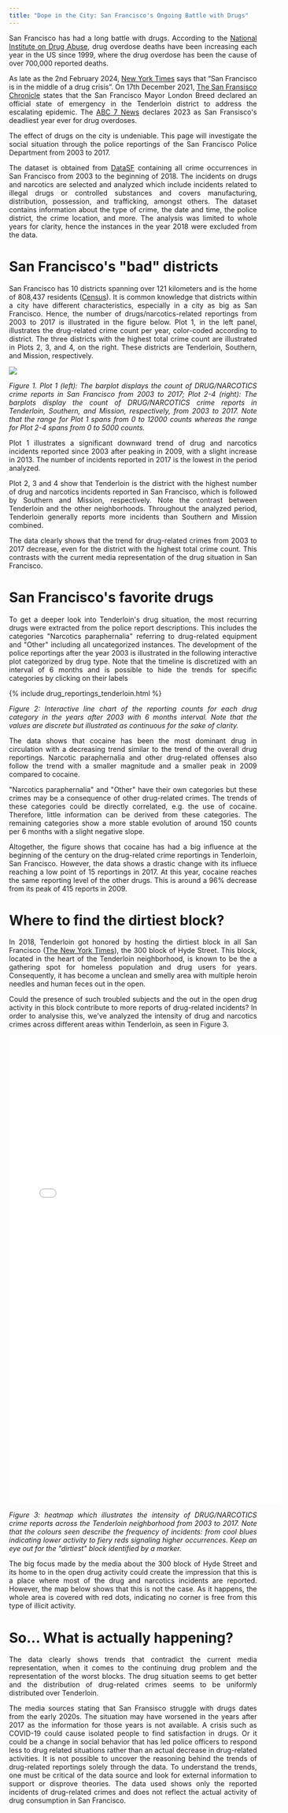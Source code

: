 ```yaml
---
title: "Dope in the City: San Francisco's Ongoing Battle with Drugs"
---
```

<div align="justify">  
<p> San Francisco has had a long battle with drugs. According to the <a href="https://drugabusestatistics.org/">National Institute on Drug Abuse</a>, drug overdose deaths have been increasing each year in the US since 1999, where the drug overdose has been the cause of over 700,000 reported deaths.</p>

<p> As late as the 2nd February 2024, <a href="https://www.nytimes.com/2024/01/31/upshot/san-francisco-drug-crisis.html#:~:text=San%20Francisco%20is%20in%20the,Francisco%20get%20to%20this%20point%3F">New York Times</a>  says that “San Francisco is in the middle of a drug crisis”. On 17th December 2021, <a href="https://www.theguardian.com/us-news/2023/apr/27/overdose-deaths-in-san-francisco-hit-200-in-three-months-a-crying-shame">The San Fransisco Chronicle</a> states that the San Francisco Mayor London Breed declared an official state of emergency in the Tenderloin district to address the escalating epidemic. The <a href="https://abc7news.com/san-francisco-record-overdose-deaths-fentanyl-wastewater-drug-testing/14186379/">ABC 7 News</a> declares 2023 as San Fransisco's deadliest year ever for drug overdoses. </p>

<p>The effect of drugs on the city is undeniable. This page will investigate the social situation through the police reportings of the San Francisco Police Department from 2003 to 2017.</p>

<p>The dataset is obtained from <a href="https://datasf.org/opendata/">DataSF</a> containing all crime occurrences in San Francisco from 2003 to the beginning of 2018. The incidents on drugs and narcotics are selected and analyzed which include incidents related to illegal drugs or controlled substances and covers manufacturing, distribution, possession, and trafficking, amongst others. The dataset contains information about the type of crime, the date and time, the police district, the crime location, and more. The analysis was limited to whole years for clarity, hence the instances in the year 2018 were excluded from the data.</p>
</div>

# San Francisco's "bad" districts

<div align="justify">
<p>San Francisco has 10 districts spanning over 121 kilometers and is the home of 808,437 residents (<a href="https://archive.ph/20200213235157/https://factfinder.census.gov/bkmk/table/1.0/en/DEC/10_SF1/GCTPH1.CY07/0500000US06075">Census</a>). It is common knowledge that districts within a city have different characteristics, especially in a city as big as San Francisco. Hence, the number of drugs/narcotics-related reportings from 2003 to 2017 is illustrated in the figure below. Plot 1, in the left panel, illustrates the drug-related crime count per year, color-coded according to district. The three districts with the highest total crime count are illustrated in Plots 2, 3, and 4, on the right. These districts are Tenderloin, Southern, and Mission, respectively.</p>

<img src="{{site.url}}/imgs/drug_crime_all.png" style="display: block; margin: auto;" />

<p><em>Figure 1. Plot 1 (left): The barplot displays the count of DRUG/NARCOTICS crime reports in San Francisco from 2003 to 2017; Plot 2-4 (right): The barplots display the count of DRUG/NARCOTICS crime reports in Tenderloin, Southern, and Mission, respectively, from 2003 to 2017. Note that the range for Plot 1 spans from 0 to 12000 counts whereas the range for Plot 2-4 spans from 0 to 5000 counts.</em></p>

<p>Plot 1 illustrates a significant downward trend of drug and narcotics incidents reported since 2003 after peaking in 2009, with a slight increase in 2013. The number of incidents reported in 2017 is the lowest in the period analyzed. </p>

<p>Plot 2, 3 and 4 show that Tenderloin is the district with the highest number of drug and narcotics incidents reported in San Francisco, which is followed by Southern and Mission, respectively. Note the contrast between Tenderloin and the other neighborhoods. Throughout the analyzed period, Tenderloin generally reports more incidents than Southern and Mission combined.</p>

<p>The data clearly shows that the trend for drug-related crimes from 2003 to 2017 decrease, even for the district with the highest total crime count. This contrasts with the current media representation of the drug situation in San Francisco.</p>

</div>


# San Francisco's favorite drugs

<div align="justify">
<p>To get a deeper look into Tenderloin's drug situation, the most recurring drugs were extracted from the police report descriptions. This includes the categories "Narcotics paraphernalia" referring to drug-related equipment and "Other" including all uncategorized instances. The development of the police reportings after the year 2003 is illustrated in the following interactive plot categorized by drug type. Note that the timeline is discretized with an interval of 6 months and is possible to hide the trends for specific categories by clicking on their labels </p>

{% include drug_reportings_tenderloin.html %}

<p><em>Figure 2: Interactive line chart of the reporting counts for each drug category in the years after 2003 with 6 months interval. Note that the values are discrete but illustrated as continuous for the sake of clarity.</em></p>

<p>The data shows that cocaine has been the most dominant drug in circulation with a decreasing trend similar to the trend of the overall drug reportings. Narcotic paraphernalia and other drug-related offenses also follow the trend with a smaller magnitude and a smaller peak in 2009 compared to cocaine. </p>

<p>"Narcotics paraphernalia" and "Other" have their own categories but these crimes may be a consequence of other drug-related crimes. The trends of these categories could be directly correlated, e.g. the use of cocaine. Therefore, little information can be derived from these categories. The remaining categories show a more stable evolution of around 150 counts per 6 months with a slight negative slope. </p>

<p>Altogether, the figure shows that cocaine has had a big influence at the beginning of the century on the drug-related crime reportings in Tenderloin, San Francisco. However, the data shows a drastic change with its influece reaching a low point of 15 reportings in 2017. At this year, cocaine reaches the same reporting level of the other drugs. This is around a 96% decrease from its peak of 415 reports in 2009.</p>
</div>
 
# Where to find the dirtiest block?

<div align="justify">
<p>In 2018, Tenderloin got honored by hosting the dirtiest block in all San Francisco (<a href="https://www.nytimes.com/2018/10/08/us/san-francisco-dirtiest-street-london-breed.html">The New York Times</a>), the 300 block of Hyde Street. This block, located in the heart of the Tenderloin neighborhood, is known to be the a gathering spot for homeless population and drug users for years. Consequently, it has become a unclean and smelly area with multiple heroin needles and human feces out in the open.</p>

<p> Could the presence of such troubled subjects and the out in the open drug activity in this block contribute to more reports of drug-related incidents? In order to analysise this, we've analyzed the intensity of drug and narcotics crimes across different areas within Tenderloin, as seen in Figure 3. </p>
<embed type="text/html" src="imgs/heatmap_tenderloin_map.html" width="110%" height="950"/>
<p><em> Figure 3: heatmap which illustrates the intensity of DRUG/NARCOTICS crime reports across the Tenderloin neighborhood from 2003 to 2017. Note that the colours seen describe the frequency of incidents: from cool blues indicating lower activity to fiery reds signaling higher occurrences. Keep an eye out for the "dirtiest" block identified by a marker. </em></p>

<p>The big focus made by the media about the 300 block of Hyde Street and its home to in the open drug activity could create the impression that this is a place where most of the drug and narcotics incidents are reported. However, the map below shows that this is not the case. As it happens, the whole area is covered with red dots, indicating no corner is free from this type of illicit activity.</p>
</div>

# So... What is actually happening?


<div align="justify">
<p>The data clearly shows trends that contradict the current media representation, when it comes to the continuing drug problem and the representation of the worst blocks. The drug situation seems to get better and the distribution of drug-related crimes seems to be uniformly distributed over Tenderloin.</p>

<p>The media sources stating that San Fransisco struggle with drugs dates from the early 2020s. The situation may have worsened in the years after 2017 as the information for those years is not available. A crisis such as COVID-19 could cause isolated people to find satisfaction in drugs. Or it could be a change in social behavior that has led police officers to respond less to drug related situations rather than an actual decrease in drug-related activities. It is not possible to uncover the reasoning behind the trends of drug-related reportings solely through the data. To understand the trends, one must be critical of the data source and look for external information to support or disprove theories. The data used shows only the reported incidents of drug-related crimes and does not reflect the actual activity of drug consumption in San Francisco. </p>
</div>